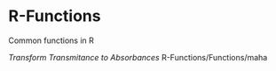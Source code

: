# R-Functions
Common functions in R 

*Transform Transmitance to Absorbances*
R-Functions/Functions/maha

